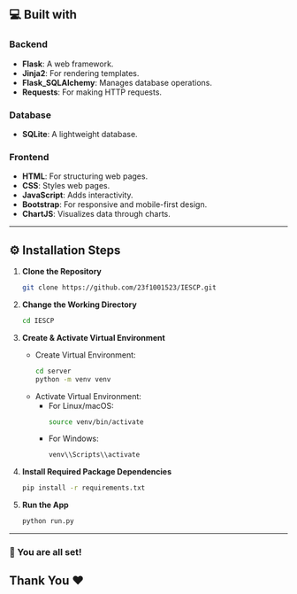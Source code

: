 ## 💻 Built with

### Backend
- **Flask**: A web framework.
- **Jinja2**: For rendering templates.
- **Flask_SQLAlchemy**: Manages database operations.
- **Requests**: For making HTTP requests.

### Database
- **SQLite**: A lightweight database.

### Frontend
- **HTML**: For structuring web pages.
- **CSS**: Styles web pages.
- **JavaScript**: Adds interactivity.
- **Bootstrap**: For responsive and mobile-first design.
- **ChartJS**: Visualizes data through charts.

---

## ⚙️ Installation Steps

1. **Clone the Repository**
    ```bash
    git clone https://github.com/23f1001523/IESCP.git
    ```

2. **Change the Working Directory**
    ```bash
    cd IESCP
    ```

3. **Create & Activate Virtual Environment**
    - Create Virtual Environment:
      ```bash
      cd server
      python -m venv venv
      ```
    - Activate Virtual Environment:
      - For Linux/macOS:
        ```bash
        source venv/bin/activate
        ```
      - For Windows:
        ```bash
        venv\\Scripts\\activate
        ```

4. **Install Required Package Dependencies**
    ```bash
    pip install -r requirements.txt
    ```

5. **Run the App**
    ```bash
    python run.py
    ```

---

### 🌟 You are all set!
## Thank You ❤️
